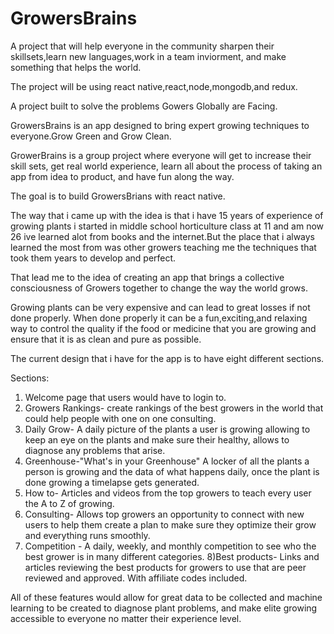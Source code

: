 # GrowersBrains

A project that will help everyone in the community sharpen their skillsets,learn new languages,work in a team inviorment, and make something that helps the world. 

The project will be using react native,react,node,mongodb,and redux.

A project built to solve the problems Gowers Globally are Facing.


GrowersBrains is an app designed to bring expert growing techniques to everyone.Grow Green and Grow Clean.

GrowerBrains is a group project where everyone will get to increase their skill sets, get real world experience, learn all about the process of taking an app from idea to product, and have fun along the way.

The goal is to build GrowersBrians with react native.

The way that i came up with the idea is that i have 15 years of experience of growing plants i started in middle school horticulture class at 11 and am now 26 ive learned alot from books and the internet.But the place that i always learned the most from was other growers teaching me the techniques that took them years to develop and perfect.

That lead me to the idea of creating an app that brings a collective consciousness of Growers together to change the way the world grows.

Growing plants can be very expensive and can lead to great losses if not done properly. When done properly it can be a fun,exciting,and relaxing way to control the quality if the food or medicine that you are growing and ensure that it is as clean and pure as possible.

The current design that i have for the app is to have eight different sections.

Sections: 
1) Welcome page that users would have to login to. 
2) Growers Rankings- create rankings of the best growers in the world that could help people with one on one consulting. 
3) Daily Grow- A daily picture of the plants a user is growing allowing to keep an eye on the plants and make sure their healthy, allows to diagnose any problems that arise. 
4) Greenhouse-"What's in your Greenhouse" A locker of all the plants a person is growing and the data of what happens daily, once the plant is done growing a timelapse gets generated. 
5) How to- Articles and videos from the top growers to teach every user the A to Z of growing. 
6) Consulting- Allows top growers an opportunity to connect with new users to help them create a plan to make sure they optimize their grow and everything runs smoothly. 
7) Competition - A daily, weekly, and monthly competition to see who the best grower is in many different categories. 8)Best products- Links and articles reviewing the best products for growers to use that are peer reviewed and approved. With affiliate codes included.


All of these features would allow for great data to be collected and machine learning to be created to diagnose plant problems, and make elite growing accessible to everyone no matter their experience level.
